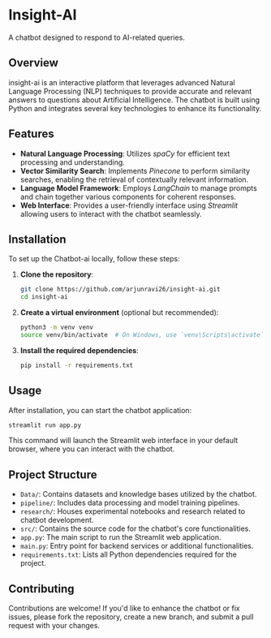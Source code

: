 
# Insight-AI

A chatbot designed to respond to AI-related queries.

## Overview

insight-ai is an interactive platform that leverages advanced Natural Language Processing (NLP) techniques to provide accurate and relevant answers to questions about Artificial Intelligence. The chatbot is built using Python and integrates several key technologies to enhance its functionality.

## Features

- **Natural Language Processing**: Utilizes *spaCy* for efficient text processing and understanding.
- **Vector Similarity Search**: Implements *Pinecone* to perform similarity searches, enabling the retrieval of contextually relevant information.
- **Language Model Framework**: Employs *LangChain* to manage prompts and chain together various components for coherent responses.
- **Web Interface**: Provides a user-friendly interface using *Streamlit* allowing users to interact with the chatbot seamlessly.

## Installation

To set up the Chatbot-ai locally, follow these steps:

1. **Clone the repository**:
   ```bash
   git clone https://github.com/arjunravi26/insight-ai.git
   cd insight-ai
   ```

2. **Create a virtual environment** (optional but recommended):
   ```bash
   python3 -m venv venv
   source venv/bin/activate  # On Windows, use `venv\Scripts\activate`
   ```

3. **Install the required dependencies**:
   ```bash
   pip install -r requirements.txt
   ```

## Usage

After installation, you can start the chatbot application:

```bash
streamlit run app.py
```

This command will launch the Streamlit web interface in your default browser, where you can interact with the chatbot.

## Project Structure

- `Data/`: Contains datasets and knowledge bases utilized by the chatbot.
- `pipeline/`: Includes data processing and model training pipelines.
- `research/`: Houses experimental notebooks and research related to chatbot development.
- `src/`: Contains the source code for the chatbot's core functionalities.
- `app.py`: The main script to run the Streamlit web application.
- `main.py`: Entry point for backend services or additional functionalities.
- `requirements.txt`: Lists all Python dependencies required for the project.

## Contributing

Contributions are welcome! If you'd like to enhance the chatbot or fix issues, please fork the repository, create a new branch, and submit a pull request with your changes.
